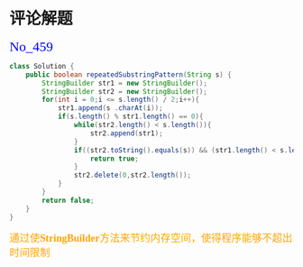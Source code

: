 # 评论解题

<font size = 5 face = "宋体" color = blue>No_459</font>

```java
class Solution {
    public boolean repeatedSubstringPattern(String s) {
        StringBuilder str1 = new StringBuilder();
        StringBuilder str2 = new StringBuilder();
        for(int i = 0;i <= s.length() / 2;i++){
            str1.append(s .charAt(i));
            if(s.length() % str1.length() == 0){
                while(str2.length() < s.length()){
                    str2.append(str1);
                }
                if((str2.toString().equals(s)) && (str1.length() < s.length())){
                    return true;
                }
                str2.delete(0,str2.length());
            }             
        }
        return false;
    }
}
```

<font size = 4 face = "宋体" color = orange>通过使**StringBuilder**方法来节约内存空间，使得程序能够不超出时间限制</font>

